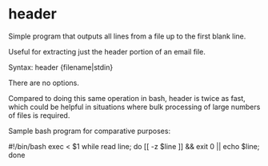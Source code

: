 header
======

Simple program that outputs all lines from a file up to the first blank line.

Useful for extracting just the header portion of an email file.

Syntax: header {filename|stdin}

There are no options.

Compared to doing this same operation in bash, header is twice as fast, which could be helpful in situations where bulk processing of large numbers of files is required.

Sample bash program for comparative purposes:

#!/bin/bash
exec < $1
while read line; do [[ -z $line ]] && exit 0 || echo $line; done

